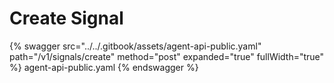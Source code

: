 # Create Signal

{% swagger src="../../.gitbook/assets/agent-api-public.yaml" path="/v1/signals/create" method="post" expanded="true" fullWidth="true" %} agent-api-public.yaml {% endswagger %}
